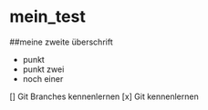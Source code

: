 # mein_test

##meine zweite überschrift

* punkt
* punkt zwei
* noch einer

[] Git Branches kennenlernen
[x] Git kennenlernen
